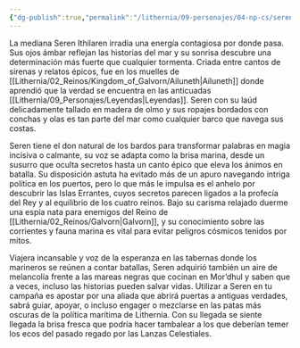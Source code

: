 ```yaml
---
{"dg-publish":true,"permalink":"/lithernia/09-personajes/04-np-cs/seren-ithilaren/","title":"Seren Ithilaren","tags":["lithernia","personaje"]}
---
```


La mediana Seren Ithilaren irradia una energía contagiosa por donde pasa. Sus ojos ámbar reflejan las historias del mar y su sonrisa descubre una determinación más fuerte que cualquier tormenta. Criada entre cantos de sirenas y relatos épicos, fue en los muelles de [[Lithernia/02_Reinos/Kingdom_of_Galvorn/Ailuneth\|Ailuneth]] donde aprendió que la verdad se encuentra en las anticuadas [[Lithernia/09_Personajes/Leyendas\|Leyendas]]. Seren con su laúd delicadamente tallado en madera de olmo y sus ropajes bordados con conchas y olas es tan parte del mar como cualquier barco que navega sus costas.

Seren tiene el don natural de los bardos para transformar palabras en magia incisiva o calmante, su voz se adapta como la brisa marina, desde un susurro que oculta secretos hasta un canto épico que eleva los ánimos en batalla. Su disposición astuta ha evitado más de un apuro navegando intriga política en los puertos, pero lo que más le impulsa es el anhelo por descubrir las Islas Errantes, cuyos secretos parecen ligados a la profecía del Rey y al equilibrio de los cuatro reinos. Bajo su carisma relajado duerme una espía nata para enemigos del Reino de [[Lithernia/02_Reinos/Galvorn\|Galvorn]], y su conocimiento sobre las corrientes y fauna marina es vital para evitar peligros cósmicos tenidos por mitos.

Viajera incansable y voz de la esperanza en las tabernas donde los marineros se reúnen a contar batallas, Seren adquirió también un aire de melancolía frente a las mareas negras que cocinan en Mor’dhul y saben que a veces, incluso las historias pueden salvar vidas. Utilizar a Seren en tu campaña es apostar por una aliada que abrirá puertas a antiguas verdades, sabrá guiar, apoyar, o incluso engager o mezclarse en las patas más oscuras de la política marítima de Lithernia. Con su llegada se siente llegada la brisa fresca que podría hacer tambalear a los que deberían temer los ecos del pasado regado por las Lanzas Celestiales.
